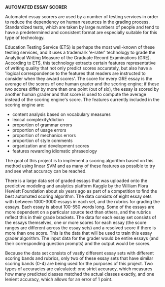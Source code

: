 **AUTOMATED ESSAY SCORER**

Automated essay scorers are used by a number of testing services in order to reduce the dependency on human resources in the grading process. Standardized tests, which are taken by large numbers of people and tend to have a predetermined and consistent format are especially suitable for this type of technology.

Education Testing Service (ETS) is perhaps the most well-known of these testing services, and it uses a trademark 'e-rater' technology to grade the Analytical Writing Measure of the Graduate Record Examinations (GRE). According to ETS, this technology extracts certain features representative of writing quality that not only predict scores accurately, but also have a 'logical correspondence to the features that readers are instructed to consider when they award scores'. The score for every GRE essay is the average of the scores of one human grader and the scoring engine; if these two scores differ by more than one point (out of six), the essay is scored by another human grader and that score is used to compute the average instead of the scoring engine's score. The features currently included in the scoring engine are:

- content analysis based on vocabulary measures
- lexical complexity/diction
- proportion of grammar errors
- proportion of usage errors
- proportion of mechanics errors
- proportion of style comments
- organization and development scores
- features rewarding idiomatic phraseology

The goal of this project is to implement a scoring algorithm based on this method using linear SVM and as many of these features as possible to try and see what accuracy can be reached.

There is a large data set of graded essays that was uploaded onto the predictive modeling and analytics platform Kaggle by the William Flora Hewlett Foundation about six years ago as part of a competition to find the best automated scoring algorithm. The data consists of eight essay sets with between 1000-3000 essays in each set, and the rubrics for grading the essays. Each essay is about 100-550 words long. Some of the essays are more dependent on a particular source text than others, and the rubrics reflect this in their grade brackets. The data for each essay set consists of the essays themselves, one or more scores for each essay (the score ranges are different across the essay sets) and a resolved score if there is more than one score. This is the data that will be used to train this essay grader algorithm. The input data for the grader would be entire essays (and their corresponding question prompts) and the output would be scores.

Because the data set consists of vastly different essay sets with different scoring bands and rubrics, only two of these essay sets that have similar scoring bands (0-4) are being used for the purposes of this project. Two types of accuracies are calculated: one strict accuracy, which measures how many predicted classes matched the actual classes exactly, and one lenient accuracy, which allows for an error of 1 point.
